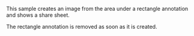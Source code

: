 This sample creates an image from the area under a rectangle annotation and shows a share sheet.

The rectangle annotation is removed as soon as it is created.